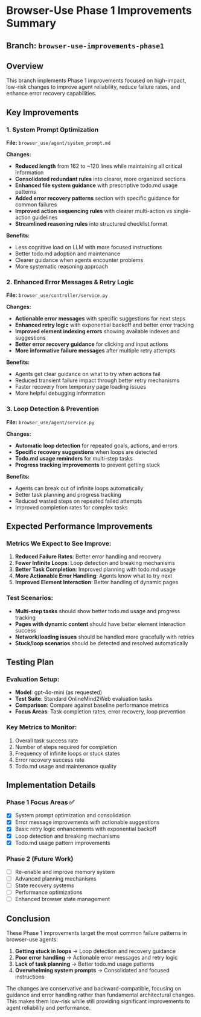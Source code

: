 # Browser-Use Phase 1 Improvements Summary

## Branch: `browser-use-improvements-phase1`

## Overview
This branch implements Phase 1 improvements focused on high-impact, low-risk changes to improve agent reliability, reduce failure rates, and enhance error recovery capabilities.

## Key Improvements

### 1. System Prompt Optimization
**File:** `browser_use/agent/system_prompt.md`

**Changes:**
- **Reduced length** from 162 to ~120 lines while maintaining all critical information
- **Consolidated redundant rules** into clearer, more organized sections
- **Enhanced file system guidance** with prescriptive todo.md usage patterns
- **Added error recovery patterns** section with specific guidance for common failures
- **Improved action sequencing rules** with clearer multi-action vs single-action guidelines
- **Streamlined reasoning rules** into structured checklist format

**Benefits:**
- Less cognitive load on LLM with more focused instructions
- Better todo.md adoption and maintenance
- Clearer guidance when agents encounter problems
- More systematic reasoning approach

### 2. Enhanced Error Messages & Retry Logic
**File:** `browser_use/controller/service.py`

**Changes:**
- **Actionable error messages** with specific suggestions for next steps
- **Enhanced retry logic** with exponential backoff and better error tracking
- **Improved element indexing errors** showing available indexes and suggestions
- **Better error recovery guidance** for clicking and input actions
- **More informative failure messages** after multiple retry attempts

**Benefits:**
- Agents get clear guidance on what to try when actions fail
- Reduced transient failure impact through better retry mechanisms
- Faster recovery from temporary page loading issues
- More helpful debugging information

### 3. Loop Detection & Prevention
**File:** `browser_use/agent/service.py`

**Changes:**
- **Automatic loop detection** for repeated goals, actions, and errors
- **Specific recovery suggestions** when loops are detected
- **Todo.md usage reminders** for multi-step tasks
- **Progress tracking improvements** to prevent getting stuck

**Benefits:**
- Agents can break out of infinite loops automatically
- Better task planning and progress tracking
- Reduced wasted steps on repeated failed attempts
- Improved completion rates for complex tasks

## Expected Performance Improvements

### Metrics We Expect to See Improve:
1. **Reduced Failure Rates**: Better error handling and recovery
2. **Fewer Infinite Loops**: Loop detection and breaking mechanisms
3. **Better Task Completion**: Improved planning with todo.md usage
4. **More Actionable Error Handling**: Agents know what to try next
5. **Improved Element Interaction**: Better handling of dynamic pages

### Test Scenarios:
- **Multi-step tasks** should show better todo.md usage and progress tracking
- **Pages with dynamic content** should have better element interaction success
- **Network/loading issues** should be handled more gracefully with retries
- **Stuck/loop scenarios** should be detected and resolved automatically

## Testing Plan

### Evaluation Setup:
- **Model**: gpt-4o-mini (as requested)
- **Test Suite**: Standard OnlineMind2Web evaluation tasks
- **Comparison**: Compare against baseline performance metrics
- **Focus Areas**: Task completion rates, error recovery, loop prevention

### Key Metrics to Monitor:
1. Overall task success rate
2. Number of steps required for completion
3. Frequency of infinite loops or stuck states
4. Error recovery success rate
5. Todo.md usage and maintenance quality

## Implementation Details

### Phase 1 Focus Areas ✅
- [x] System prompt optimization and consolidation
- [x] Error message improvements with actionable suggestions
- [x] Basic retry logic enhancements with exponential backoff
- [x] Loop detection and breaking mechanisms
- [x] Todo.md usage pattern improvements

### Phase 2 (Future Work)
- [ ] Re-enable and improve memory system
- [ ] Advanced planning mechanisms
- [ ] State recovery systems
- [ ] Performance optimizations
- [ ] Enhanced browser state management

## Conclusion

These Phase 1 improvements target the most common failure patterns in browser-use agents:
1. **Getting stuck in loops** → Loop detection and recovery guidance
2. **Poor error handling** → Actionable error messages and retry logic
3. **Lack of task planning** → Better todo.md usage patterns
4. **Overwhelming system prompts** → Consolidated and focused instructions

The changes are conservative and backward-compatible, focusing on guidance and error handling rather than fundamental architectural changes. This makes them low-risk while still providing significant improvements to agent reliability and performance.
